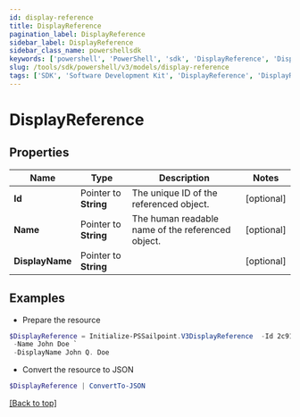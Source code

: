 ```yaml
---
id: display-reference
title: DisplayReference
pagination_label: DisplayReference
sidebar_label: DisplayReference
sidebar_class_name: powershellsdk
keywords: ['powershell', 'PowerShell', 'sdk', 'DisplayReference', 'DisplayReference'] 
slug: /tools/sdk/powershell/v3/models/display-reference
tags: ['SDK', 'Software Development Kit', 'DisplayReference', 'DisplayReference']
---
```



# DisplayReference

## Properties

Name | Type | Description | Notes
------------ | ------------- | ------------- | -------------
**Id** |  Pointer to **String** | The unique ID of the referenced object. | [optional] 
**Name** |  Pointer to **String** | The human readable name of the referenced object. | [optional] 
**DisplayName** |  Pointer to **String** |  | [optional] 

## Examples

- Prepare the resource
```powershell
$DisplayReference = Initialize-PSSailpoint.V3DisplayReference  -Id 2c91808568c529c60168cca6f90c1313 `
 -Name John Doe `
 -DisplayName John Q. Doe
```

- Convert the resource to JSON
```powershell
$DisplayReference | ConvertTo-JSON
```


[[Back to top]](#) 

